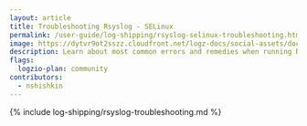 ```yaml
---
layout: article
title: Troubleshooting Rsyslog - SELinux
permalink: /user-guide/log-shipping/rsyslog-selinux-troubleshooting.html
image: https://dytvr9ot2sszz.cloudfront.net/logz-docs/social-assets/docs-social.jpg
description: Learn about most common errors and remedies when running Rsyslog - SELinux configuration
flags:
  logzio-plan: community
contributors:
  - nshishkin
---
```


{% include log-shipping/rsyslog-troubleshooting.md %} 
